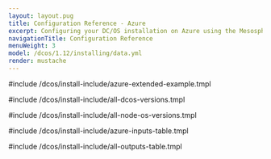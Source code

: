 ```yaml
---
layout: layout.pug
title: Configuration Reference - Azure
excerpt: Configuring your DC/OS installation on Azure using the Mesosphere Universal Installer
navigationTitle: Configuration Reference
menuWeight: 3
model: /dcos/1.12/installing/data.yml
render: mustache
---
```


#include /dcos/install-include/azure-extended-example.tmpl

#include /dcos/install-include/all-dcos-versions.tmpl

#include /dcos/install-include/all-node-os-versions.tmpl

#include /dcos/install-include/azure-inputs-table.tmpl

#include /dcos/install-include/all-outputs-table.tmpl